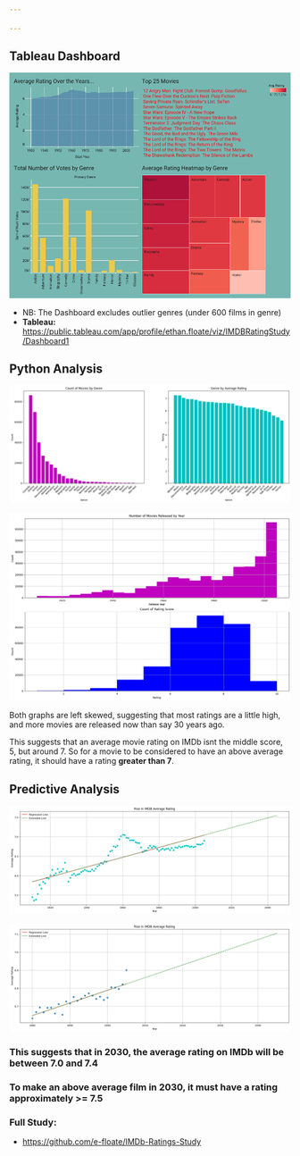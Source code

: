 ```yaml
---

---
```

## Tableau Dashboard

![IMDB Ratings Dashboard](/assets/images/IMDB-Dash-1.png "IMDB Ratings Dashboard")

- NB: The Dashboard excludes outlier genres (under 600 films in genre)
- **Tableau:** <https://public.tableau.com/app/profile/ethan.floate/viz/IMDBRatingStudy/Dashboard1>

## Python Analysis

![count of movies by genre AND genre by average rating](/assets/images/count-of-movies-by-genre-AND-genre-by-average-rating.png "count-of-movies-by-genre-AND-genre-by-average-rating")

![num-movies-released-by-year-AND-count-of-rating](/assets/images/num-movies-released-by-year-AND-count-of-rating.png "num-movies-released-by-year-AND-count-of-rating")

Both graphs are left skewed, suggesting that most ratings are a little high, and more movies are released now than say 30 years ago.

This suggests that an average movie rating on IMDb isnt the middle score, 5, but around 7. So for a movie to be considered to have an above average rating, it should have a rating **greater than 7**.

## Predictive Analysis

![imdb-rise-avg-rating](/assets/images/imdb-rise-avg-rating.png "Rise in average IMDb ratings")

![imdb-rise-avg-rating_80s](/assets/images/imdb-rise-avg-rating-80s.png "Rise in average IMDb ratings since 80s")

### This suggests that in 2030, the average rating on IMDb will be between 7.0 and 7.4
### To make an above average film in 2030, it must have a rating approximately >= 7.5
### Full Study: 
- <https://github.com/e-floate/IMDb-Ratings-Study>